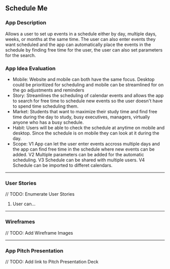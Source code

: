 ## Schedule Me

### App Description
Allows a user to set up events in a schedule either by day, multiple days, weeks, or months at the same time. The user can also enter events they want scheduled and the app can automatically place the events in the schedule by finding free time for the user, the user can also set parameters for the search.

### App Idea Evaluation

- Mobile: Website and mobile can both have the same focus. Desktop could be prioritized for scheduling and mobile can be streamlined for on the go adjustments and reminders
- Story: Streamlines the scheduling of calendar events and allows the app to search for free time to schedule new events so the user doesn't have to spend time scheduling them.
- Market: Students that want to maximize their study time and find free time during the day to study, busy executives, managers, virtually anyone who has a busy schedule.
- Habit: Users will be able to check the schedule at anytime on mobile and desktop. Since the schedule is on mobile they can look at it during the day.
- Scope: V1 App can let the user enter events accross multiple days and the app can find free time in the schedule where new events can be added. V2 Multiple parameters can be added for the automatic scheduling. V3 Schedule can be shared with multiple users. V4 Schedule can be imported to differet calendars.

---

### User Stories
// TODO: Enumerate User Stories
1. User can...

---

### Wireframes
// TODO: Add Wireframe Images

---

### App Pitch Presentation
// TODO: Add link to Pitch Presentation Deck
